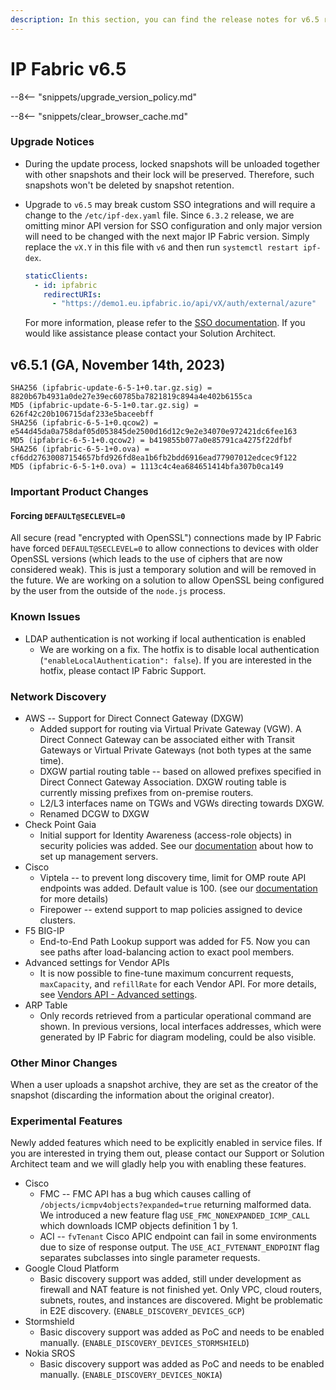 ```yaml
---
description: In this section, you can find the release notes for v6.5 releases.
---
```


# IP Fabric v6.5

--8<-- "snippets/upgrade_version_policy.md"

--8<-- "snippets/clear_browser_cache.md"

### Upgrade Notices

- During the update process, locked snapshots will be unloaded together with
  other snapshots and their lock will be preserved. Therefore, such snapshots
  won't be deleted by snapshot retention.
- Upgrade to `v6.5` may break custom SSO integrations and will require a change
  to the `/etc/ipf-dex.yaml` file. Since `6.3.2` release, we are omitting minor
  API version for SSO configuration and only major version will need to be
  changed with the next major IP Fabric version. Simply replace the `vX.Y` in
  this file with `v6` and then run `systemctl restart ipf-dex`.

  ```yaml
  staticClients:
    - id: ipfabric
      redirectURIs:
        - "https://demo1.eu.ipfabric.io/api/vX/auth/external/azure"
  ```

  For more information, please refer to the
  [SSO documentation](../../IP_Fabric_Settings/administration/sso.md#sso-configuration-ipf-dexyaml).
  If you would like assistance please contact your Solution Architect.

## v6.5.1 (GA, November 14th, 2023)

```
SHA256 (ipfabric-update-6-5-1+0.tar.gz.sig) = 8820b67b4931a0de27e39ec60785ba7821819c894a4e402b6155ca
MD5 (ipfabric-update-6-5-1+0.tar.gz.sig) = 626f42c20b106715daf233e5baceebff
SHA256 (ipfabric-6-5-1+0.qcow2) = e544d45da0a758daf05d053845de2500d16d12c9e2e34070e972421dc6fee163
MD5 (ipfabric-6-5-1+0.qcow2) = b419855b077a0e85791ca4275f22dfbf
SHA256 (ipfabric-6-5-1+0.ova) = cf6dd27630087154657bfd926fd8ea1b6fb2bdd6916ead77907012edcec9f122
MD5 (ipfabric-6-5-1+0.ova) = 1113c4c4ea684651414bfa307b0ca149
```

### Important Product Changes

#### Forcing `DEFAULT@SECLEVEL=0`

All secure (read "encrypted with OpenSSL") connections made by IP Fabric have
forced `DEFAULT@SECLEVEL=0` to allow connections to devices with older OpenSSL
versions (which leads to the use of ciphers that are now considered weak). This
is just a temporary solution and will be removed in the future. We are working
on a solution to allow OpenSSL being configured by the user from the outside of
the `node.js` process.

### Known Issues

- LDAP authentication is not working if local authentication is enabled
  - We are working on a fix. The hotfix is to disable local authentication
    (`"enableLocalAuthentication": false`). If you are interested in the hotfix,
    please contact IP Fabric Support.

### Network Discovery

- AWS -- Support for Direct Connect Gateway (DXGW)
  - Added support for routing via Virtual Private Gateway (VGW). A Direct
    Connect Gateway can be associated either with Transit Gateways or Virtual
    Private Gateways (not both types at the same time).
  - DXGW partial routing table -- based on allowed prefixes specified in Direct
    Connect Gateway Association. DXGW routing table is currently missing
    prefixes from on-premise routers.
  - L2/L3 interfaces name on TGWs and VGWs directing towards DXGW.
  - Renamed DCGW to DXGW
- Check Point Gaia
  - Initial support for Identity Awareness (access-role objects) in security
    policies was added. See our
    [documentation](../../support/known_issues/Vendors/checkpoint.md) about how
    to set up management servers.
- Cisco
  - Viptela -- to prevent long discovery time, limit for OMP route API endpoints
    was added. Default value is 100. (see our
    [documentation](../../support/known_issues/Vendors/cisco/Viptela_cEdge_omp_limit.md)
    for more details)
  - Firepower -- extend support to map policies assigned to device clusters.
- F5 BIG-IP
  - End-to-End Path Lookup support was added for F5. Now you can see paths after
    load-balancing action to exact pool members.
- Advanced settings for Vendor APIs
  - It is now possible to fine-tune maximum concurrent requests, `maxCapacity`,
    and `refillRate` for each Vendor API. For more details, see
    [Vendors API - Advanced settings](../../IP_Fabric_Settings/Discovery_and_Snapshots/Discovery_Settings/Vendors_API/index.md#advanced-settings).
- ARP Table
  - Only records retrieved from a particular operational command are shown. In
    previous versions, local interfaces addresses, which were generated by IP
    Fabric for diagram modeling, could be also visible.

### Other Minor Changes

When a user uploads a snapshot archive, they are set as the creator of the
snapshot (discarding the information about the original creator).

### Experimental Features

Newly added features which need to be explicitly enabled in service files. If
you are interested in trying them out, please contact our Support or Solution
Architect team and we will gladly help you with enabling these features.

- Cisco
  - FMC -- FMC API has a bug which causes calling of
    `/objects/icmpv4objects?expanded=true` returning malformed data.
    We introduced a new feature flag `USE_FMC_NONEXPANDED_ICMP_CALL` which
    downloads ICMP objects definition 1 by 1.
  - ACI -- `fvTenant` Cisco APIC endpoint can fail in some environments due to
    size of response output. The `USE_ACI_FVTENANT_ENDPOINT` flag separates
    subclasses into single parameter requests.
- Google Cloud Platform
  - Basic discovery support was added, still under development as firewall and
    NAT feature is not finished yet. Only VPC, cloud routers, subnets, routes,
    and instances are discovered. Might be problematic in E2E discovery.
    (`ENABLE_DISCOVERY_DEVICES_GCP`)
- Stormshield
  - Basic discovery support was added as PoC and needs to be enabled manually.
    (`ENABLE_DISCOVERY_DEVICES_STORMSHIELD`)
- Nokia SROS
  - Basic discovery support was added as PoC and needs to be enabled manually.
    (`ENABLE_DISCOVERY_DEVICES_NOKIA`)
